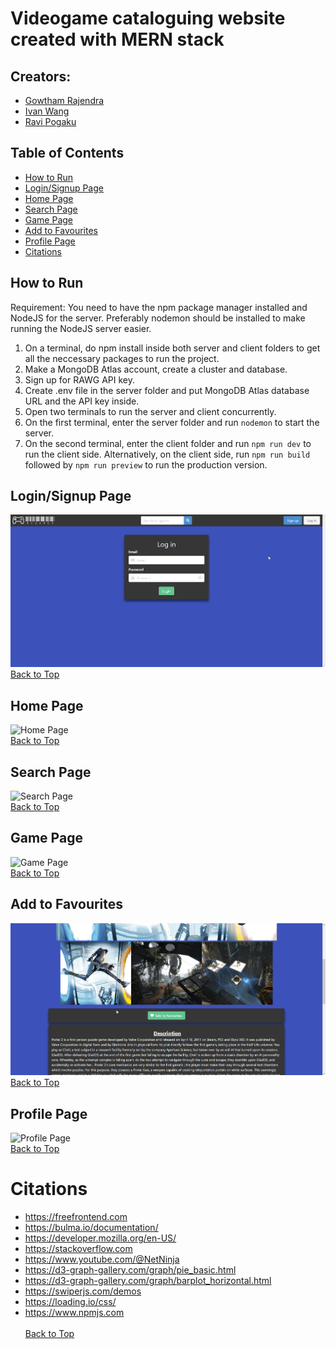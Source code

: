 # Videogame cataloguing website created with MERN stack
## Creators: 
- [Gowtham Rajendra](https://github.com/GowthamRajendra)
- [Ivan Wang](https://github.com/Ivan-WangJianBin)
- [Ravi Pogaku](https://github.com/Ravi-Pogaku)

## Table of Contents
- [How to Run](#how-to-run)
- [Login/Signup Page](#loginsignup-page)
- [Home Page](#home-page)
- [Search Page](#search-page)
- [Game Page](#game-page)
- [Add to Favourites](#add-to-favourites)
- [Profile Page](#profile-page)
- [Citations](#citations)

## How to Run
Requirement: You need to have the npm package manager installed and NodeJS for the server. Preferably nodemon should be installed to make running the NodeJS server easier.

1. On a terminal, do npm install inside both server and client folders to get all the neccessary packages to run the project.<br>
2. Make a MongoDB Atlas account, create a cluster and database.<br>
3. Sign up for RAWG API key.<br>
4. Create .env file in the server folder and put MongoDB Atlas database URL and the API key inside.<br>
5. Open two terminals to run the server and client concurrently.<br>
6. On the first terminal, enter the server folder and run `nodemon` to start the server.<br>
7. On the second terminal, enter the client folder and run `npm run dev` to run the client side. 
Alternatively, on the client side, run `npm run build` followed by `npm run preview` to run the production version.<br>

## Login/Signup Page
![Login/Signup Page](assets/login_signup.gif)<br>
[Back to Top](#videogame-cataloguing-website-created-with-mern-stack)

## Home Page
![Home Page](assets/home.gif)<br>
[Back to Top](#videogame-cataloguing-website-created-with-mern-stack)

## Search Page
![Search Page](assets/search.gif)<br>
[Back to Top](#videogame-cataloguing-website-created-with-mern-stack)

## Game Page
![Game Page](assets/game_page.gif)<br>
[Back to Top](#videogame-cataloguing-website-created-with-mern-stack)

## Add to Favourites
![Add to Favourites](assets/add_to_favourite.gif)<br>
[Back to Top](#videogame-cataloguing-website-created-with-mern-stack)

## Profile Page
![Profile Page](assets/profile.gif)<br>
[Back to Top](#videogame-cataloguing-website-created-with-mern-stack)

# Citations
- https://freefrontend.com 
- https://bulma.io/documentation/
- https://developer.mozilla.org/en-US/
- https://stackoverflow.com
- https://www.youtube.com/@NetNinja
- https://d3-graph-gallery.com/graph/pie_basic.html
- https://d3-graph-gallery.com/graph/barplot_horizontal.html
- https://swiperjs.com/demos
- https://loading.io/css/
- https://www.npmjs.com <br> <br>
[Back to Top](#videogame-cataloguing-website-created-with-mern-stack)
